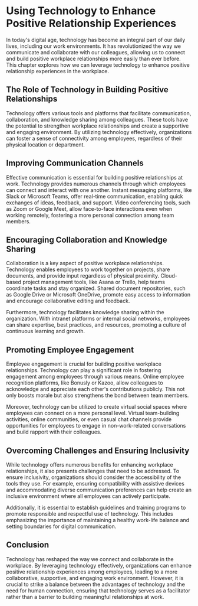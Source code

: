 Using Technology to Enhance Positive Relationship Experiences
====================================================================================================================================

In today's digital age, technology has become an integral part of our daily lives, including our work environments. It has revolutionized the way we communicate and collaborate with our colleagues, allowing us to connect and build positive workplace relationships more easily than ever before. This chapter explores how we can leverage technology to enhance positive relationship experiences in the workplace.

The Role of Technology in Building Positive Relationships
---------------------------------------------------------

Technology offers various tools and platforms that facilitate communication, collaboration, and knowledge sharing among colleagues. These tools have the potential to strengthen workplace relationships and create a supportive and engaging environment. By utilizing technology effectively, organizations can foster a sense of connectivity among employees, regardless of their physical location or department.

Improving Communication Channels
--------------------------------

Effective communication is essential for building positive relationships at work. Technology provides numerous channels through which employees can connect and interact with one another. Instant messaging platforms, like Slack or Microsoft Teams, offer real-time communication, enabling quick exchanges of ideas, feedback, and support. Video conferencing tools, such as Zoom or Google Meet, allow face-to-face interactions even when working remotely, fostering a more personal connection among team members.

Encouraging Collaboration and Knowledge Sharing
-----------------------------------------------

Collaboration is a key aspect of positive workplace relationships. Technology enables employees to work together on projects, share documents, and provide input regardless of physical proximity. Cloud-based project management tools, like Asana or Trello, help teams coordinate tasks and stay organized. Shared document repositories, such as Google Drive or Microsoft OneDrive, promote easy access to information and encourage collaborative editing and feedback.

Furthermore, technology facilitates knowledge sharing within the organization. With intranet platforms or internal social networks, employees can share expertise, best practices, and resources, promoting a culture of continuous learning and growth.

Promoting Employee Engagement
-----------------------------

Employee engagement is crucial for building positive workplace relationships. Technology can play a significant role in fostering engagement among employees through various means. Online employee recognition platforms, like Bonusly or Kazoo, allow colleagues to acknowledge and appreciate each other's contributions publicly. This not only boosts morale but also strengthens the bond between team members.

Moreover, technology can be utilized to create virtual social spaces where employees can connect on a more personal level. Virtual team-building activities, online communities, or even casual chat channels provide opportunities for employees to engage in non-work-related conversations and build rapport with their colleagues.

Overcoming Challenges and Ensuring Inclusivity
----------------------------------------------

While technology offers numerous benefits for enhancing workplace relationships, it also presents challenges that need to be addressed. To ensure inclusivity, organizations should consider the accessibility of the tools they use. For example, ensuring compatibility with assistive devices and accommodating diverse communication preferences can help create an inclusive environment where all employees can actively participate.

Additionally, it is essential to establish guidelines and training programs to promote responsible and respectful use of technology. This includes emphasizing the importance of maintaining a healthy work-life balance and setting boundaries for digital communication.

Conclusion
----------

Technology has reshaped the way we connect and collaborate in the workplace. By leveraging technology effectively, organizations can enhance positive relationship experiences among employees, leading to a more collaborative, supportive, and engaging work environment. However, it is crucial to strike a balance between the advantages of technology and the need for human connection, ensuring that technology serves as a facilitator rather than a barrier to building meaningful relationships at work.
